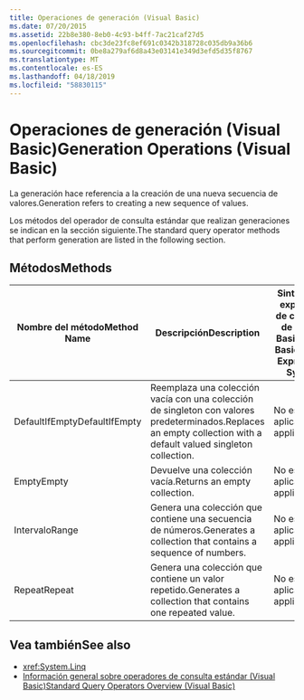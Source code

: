 ```yaml
---
title: Operaciones de generación (Visual Basic)
ms.date: 07/20/2015
ms.assetid: 22b8e380-8eb0-4c93-b4ff-7ac21caf27d5
ms.openlocfilehash: cbc3de23fc8ef691c0342b318728c035db9a36b6
ms.sourcegitcommit: 0be8a279af6d8a43e03141e349d3efd5d35f8767
ms.translationtype: MT
ms.contentlocale: es-ES
ms.lasthandoff: 04/18/2019
ms.locfileid: "58830115"
---
```

# <a name="generation-operations-visual-basic"></a><span data-ttu-id="29d03-102">Operaciones de generación (Visual Basic)</span><span class="sxs-lookup"><span data-stu-id="29d03-102">Generation Operations (Visual Basic)</span></span>
<span data-ttu-id="29d03-103">La generación hace referencia a la creación de una nueva secuencia de valores.</span><span class="sxs-lookup"><span data-stu-id="29d03-103">Generation refers to creating a new sequence of values.</span></span>  
  
 <span data-ttu-id="29d03-104">Los métodos del operador de consulta estándar que realizan generaciones se indican en la sección siguiente.</span><span class="sxs-lookup"><span data-stu-id="29d03-104">The standard query operator methods that perform generation are listed in the following section.</span></span>  
  
## <a name="methods"></a><span data-ttu-id="29d03-105">Métodos</span><span class="sxs-lookup"><span data-stu-id="29d03-105">Methods</span></span>  
  
|<span data-ttu-id="29d03-106">Nombre del método</span><span class="sxs-lookup"><span data-stu-id="29d03-106">Method Name</span></span>|<span data-ttu-id="29d03-107">Descripción</span><span class="sxs-lookup"><span data-stu-id="29d03-107">Description</span></span>|<span data-ttu-id="29d03-108">Sintaxis de expresión de consulta de Visual Basic</span><span class="sxs-lookup"><span data-stu-id="29d03-108">Visual Basic Query Expression Syntax</span></span>|<span data-ttu-id="29d03-109">Más información</span><span class="sxs-lookup"><span data-stu-id="29d03-109">More Information</span></span>|  
|-----------------|-----------------|------------------------------------------|----------------------|  
|<span data-ttu-id="29d03-110">DefaultIfEmpty</span><span class="sxs-lookup"><span data-stu-id="29d03-110">DefaultIfEmpty</span></span>|<span data-ttu-id="29d03-111">Reemplaza una colección vacía con una colección de singleton con valores predeterminados.</span><span class="sxs-lookup"><span data-stu-id="29d03-111">Replaces an empty collection with a default valued singleton collection.</span></span>|<span data-ttu-id="29d03-112">No es aplicable.</span><span class="sxs-lookup"><span data-stu-id="29d03-112">Not applicable.</span></span>|<xref:System.Linq.Enumerable.DefaultIfEmpty%2A?displayProperty=nameWithType><br /><br /> <xref:System.Linq.Queryable.DefaultIfEmpty%2A?displayProperty=nameWithType>|  
|<span data-ttu-id="29d03-113">Empty</span><span class="sxs-lookup"><span data-stu-id="29d03-113">Empty</span></span>|<span data-ttu-id="29d03-114">Devuelve una colección vacía.</span><span class="sxs-lookup"><span data-stu-id="29d03-114">Returns an empty collection.</span></span>|<span data-ttu-id="29d03-115">No es aplicable.</span><span class="sxs-lookup"><span data-stu-id="29d03-115">Not applicable.</span></span>|<xref:System.Linq.Enumerable.Empty%2A?displayProperty=nameWithType>|  
|<span data-ttu-id="29d03-116">Intervalo</span><span class="sxs-lookup"><span data-stu-id="29d03-116">Range</span></span>|<span data-ttu-id="29d03-117">Genera una colección que contiene una secuencia de números.</span><span class="sxs-lookup"><span data-stu-id="29d03-117">Generates a collection that contains a sequence of numbers.</span></span>|<span data-ttu-id="29d03-118">No es aplicable.</span><span class="sxs-lookup"><span data-stu-id="29d03-118">Not applicable.</span></span>|<xref:System.Linq.Enumerable.Range%2A?displayProperty=nameWithType>|  
|<span data-ttu-id="29d03-119">Repeat</span><span class="sxs-lookup"><span data-stu-id="29d03-119">Repeat</span></span>|<span data-ttu-id="29d03-120">Genera una colección que contiene un valor repetido.</span><span class="sxs-lookup"><span data-stu-id="29d03-120">Generates a collection that contains one repeated value.</span></span>|<span data-ttu-id="29d03-121">No es aplicable.</span><span class="sxs-lookup"><span data-stu-id="29d03-121">Not applicable.</span></span>|<xref:System.Linq.Enumerable.Repeat%2A?displayProperty=nameWithType>|  
  
## <a name="see-also"></a><span data-ttu-id="29d03-122">Vea también</span><span class="sxs-lookup"><span data-stu-id="29d03-122">See also</span></span>

- <xref:System.Linq>
- [<span data-ttu-id="29d03-123">Información general sobre operadores de consulta estándar (Visual Basic)</span><span class="sxs-lookup"><span data-stu-id="29d03-123">Standard Query Operators Overview (Visual Basic)</span></span>](../../../../visual-basic/programming-guide/concepts/linq/standard-query-operators-overview.md)
